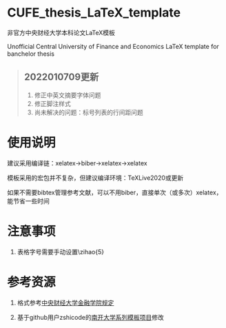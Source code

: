 # CUFE_thesis_LaTeX_template

非官方中央财经大学本科论文LaTeX模板

Unofficial Central University of Finance and Economics LaTeX template for banchelor thesis

> ## 2022010709更新
> 1. 修正中英文摘要字体问题
> 2. 修正脚注样式
> 3. 尚未解决的问题：标号列表的行间距问题

# 使用说明

建议采用编译链：xelatex->biber->xelatex->xelatex

模板采用的宏包并不复杂，但建议编译环境：TeXLive2020或更新

如果不需要bibtex管理参考文献，可以不用biber，直接单次（或多次）xelatex，能节省一些时间

# 注意事项
1. 表格字号需要手动设置\zihao{5}
# 参考资源

1. 格式参考[中央财经大学金融学院规定](http://sf.cufe.edu.cn/info/1124/3865.htm)

2. 基于github用户zshicode的[南开大学系列模板项目](https://github.com/zshicode/LaTeX-Beamer-Nankai)修改